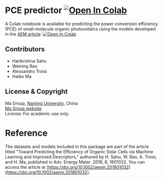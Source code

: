 # PCE predictor [![Open In Colab](https://colab.research.google.com/assets/colab-badge.svg)][1]
A Colab notebook is available for predicting the power conversion efficiency (PCE) of small-molecule organic photovoltaics using the models developed in the [AEM article](https://doi.org/10.1002/aenm.201801032): [![Open In Colab](https://colab.research.google.com/assets/colab-badge.svg)][1]

## Contributors
* Harikrishna Sahu
* Weining Rao
* Alessandro Troisi
* Haibo Ma

## License & Copyright
Ma Group, [Nanjing University](https://www.nju.edu.cn/en/), China\
[Ma Group website](https://quantum-chemistry-cn.com)\
License: For academic use only.


# Reference
The datasets and models included in this package are part of the article titled "Toward Predicting the Efficiency of Organic Solar Cells via Machine Learning and Improved Descriptors," authored by H. Sahu, W. Rao, A. Troisi, and H. Ma, published in Adv. Energy Mater. 2018, 8, 1801032. You can access the article at [https://doi.org/10.1002/aenm.201801032](https://doi.org/10.1002/aenm.201801032).

[1]: https://colab.research.google.com/github/harikrishna-chem/opv_aem_2018/blob/main/predict.ipynb
